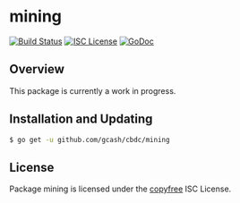 mining
======

[![Build Status](https://travis-ci.org/gcash/cbdc.png?branch=master)](https://travis-ci.org/gcash/cbdc)
[![ISC License](http://img.shields.io/badge/license-ISC-blue.svg)](http://copyfree.org)
[![GoDoc](https://img.shields.io/badge/godoc-reference-blue.svg)](http://godoc.org/github.com/gcash/cbdc/mining)

## Overview

This package is currently a work in progress.

## Installation and Updating

```bash
$ go get -u github.com/gcash/cbdc/mining
```

## License

Package mining is licensed under the [copyfree](http://copyfree.org) ISC
License.
